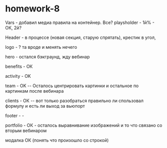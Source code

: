 # homework-8

Vars - добавил медиа правила на контейнер. Все? playsholder - 1й% - ОК, 2й?

Header - в процессе (новая секция, старую спрятать), крестик в угол,

logo - ? та вроде и менять нечего

hero - остался бэкграунд, жду вебинар

benefits - ОК

activity - OK

team - OK -- Осталось центрировать картинки и остальное по картинкам после вебинара

clients - ОК -- вот только разобраться правильно ли спользовал формулу и есть ли выход за вьюпорт

footer - -

portfolio - ОК - осталось выравнивание изображений и то что связано со вторым вебинаром

модалка ОК (понять что произошло со строкой)
